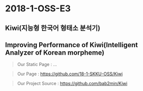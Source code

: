 # 2018-1-OSS-E3
## Kiwi(지능형 한국어 형태소 분석기) 
## Improving Performance of Kiwi(Intelligent Analyzer of Korean morpheme)

> Our Static Page : ...

> Our Page : https://github.com/18-1-SKKU-OSS/Kiwi

> Our Project Source : https://github.com/bab2min/Kiwi

